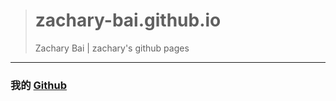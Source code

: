 > # zachary-bai.github.io
> Zachary Bai | zachary's github pages

---

### 我的 [Github](https://github.com/zachary-bai)
